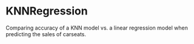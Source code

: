 # KNNRegression
Comparing accuracy of a KNN model vs. a linear regression model when predicting the sales of carseats. 
